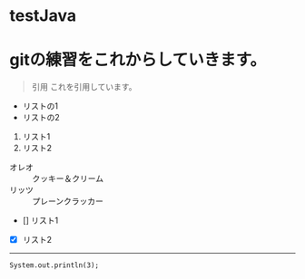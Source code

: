 # testJava
# gitの練習をこれからしていきます。

> 引用
  これを引用しています。

* リストの1
* リストの2

1. リスト1
2. リスト2

<dl>
   <dt>オレオ</dt>
   <dd>クッキー＆クリーム</dd>
   <dt>リッツ</dt>
   <dd>プレーンクラッカー</dd>
</dl>

- [] リスト1
- [x] リスト2

* * *

`System.out.println(3);`